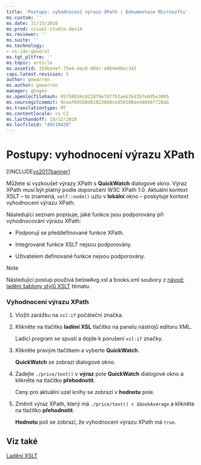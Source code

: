 ```yaml
---
title: 'Postupy: vyhodnocení výrazu XPath | Dokumentace Microsoftu'
ms.custom: ''
ms.date: 11/15/2016
ms.prod: visual-studio-dev14
ms.reviewer: ''
ms.suite: ''
ms.technology:
- vs-ide-general
ms.tgt_pltfrm: ''
ms.topic: article
ms.assetid: 159ba4ef-75e4-4ac8-80dc-e064e0bec345
caps.latest.revision: 5
author: gewarren
ms.author: gewarren
manager: ghogen
ms.openlocfilehash: 05758034c0228f0efd7fb3ae63bd3b7e0d5e3095
ms.sourcegitcommit: 9ceaf69568d61023868ced59108ae4dd46f720ab
ms.translationtype: MT
ms.contentlocale: cs-CZ
ms.lasthandoff: 10/12/2018
ms.locfileid: "49210428"
---
```

# <a name="how-to-evaluate-an-xpath-expression"></a>Postupy: vyhodnocení výrazu XPath
[!INCLUDE[vs2017banner](../includes/vs2017banner.md)]

Můžete si vyzkoušet výrazy XPath s **QuickWatch** dialogové okno. Výraz XPath musí být platný podle doporučení W3C XPath 1.0. Aktuální kontext XSLT – to znamená, `self::node()` uzlu v **lokální** okno – poskytuje kontext vyhodnocení výrazu XPath.  
  
 Následující seznam popisuje, jaké funkce jsou podporovány při vyhodnocování výrazu XPath:  
  
-   Podporují se předdefinované funkce XPath.  
  
-   Integrované funkce XSLT nejsou podporovány.  
  
-   Uživatelem definované funkce nejsou podporovány.  
  
> [!NOTE]
>  Následující postup používá belowAvg.xsl a books.xml soubory z [návod: ladění šablony stylů XSLT](../xml-tools/walkthrough-debug-an-xslt-style-sheet.md) tématu.  
  
### <a name="to-evaluate-an-xpath-expression"></a>Vyhodnocení výrazu XPath  
  
1.  Vložit zarážku na `xsl:if` počáteční značka.  
  
2.  Klikněte na tlačítko **ladění XSL** tlačítko na panelu nástrojů editoru XML.  
  
     Ladicí program se spustí a dojde k porušení `xsl:if` značky.  
  
3.  Klikněte pravým tlačítkem a vyberte **QuickWatch**.  
  
     **QuickWatch** se zobrazí dialogové okno.  
  
4.  Zadejte `./price/text()` v **výraz** pole **QuickWatch** dialogové okno a klikněte na tlačítko **přehodnotit**.  
  
     Ceny pro aktuální uzel knihy se zobrazí v **hodnotu** pole.  
  
5.  Změnit výraz XPath, který má `./price/text() < $bookAverage` a klikněte na tlačítko **přehodnotit**.  
  
     **Hodnotu** poli se zobrazí, že vyhodnocení výrazu XPath má `true`.  
  
## <a name="see-also"></a>Viz také  
 [Ladění XSLT](../xml-tools/debugging-xslt.md)

